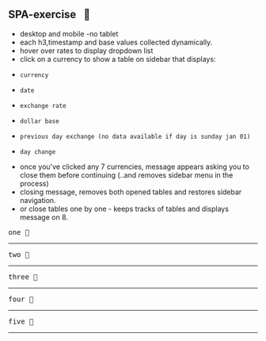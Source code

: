 SPA-exercise  &nbsp; :rocket:
--------

- desktop and mobile -no tablet
- each h3,timestamp and base values collected dynamically.
- hover over rates to display dropdown list
- click on a currency to show a table on sidebar that displays:
+     currency
+     date
+     exchange rate
+     dollar base
+     previous day exchange (no data available if day is sunday jan 01)
+     day change

- once you've clicked any 7 currencies, message appears asking you to close them
  before continuing  (..and removes sidebar menu in the process)
- closing message, removes both opened tables and restores sidebar navigation.
- or close tables one by one - keeps tracks of tables and displays message on 8.

<kbd>one :ticket:</kbd>

[](public/desktop1.png) 
<hr/>

<kbd>two :ticket:</kbd>
[](public/desktop2.png) 
<hr/>

<kbd>three :ticket:</kbd>
[](public/desktop3.png) 
<hr/>

<kbd>four :ticket:</kbd>
[](public/mobile1.png) 
<hr/>

<kbd>five :ticket:</kbd>
[](public/mobile2.png) 
<hr/>








